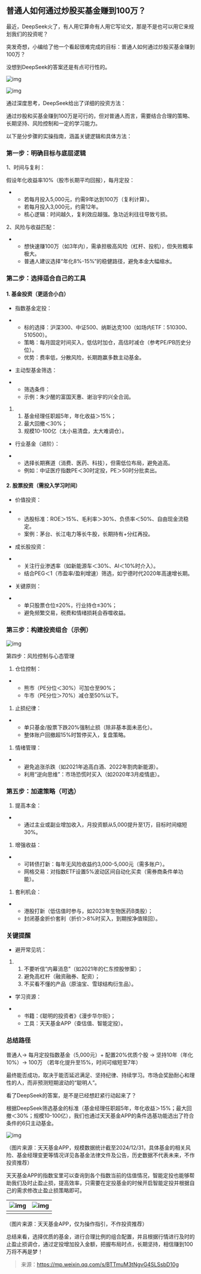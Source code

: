 ## 普通人如何通过炒股买基金赚到100万？

最近，DeepSeek火了，有人用它算命有人用它写论文，那是不是也可以用它来规划我们的投资呢？

突发奇想，小编给了他一个看起很难完成的目标：普通人如何通过炒股买基金赚到100万？

没想到DeepSeek的答案还是有点可行性的。

![img](https://pic.yupi.icu/yuyi/1739500892089-89232de7-60b6-4033-a161-96362ebda422.webp)

![img](https://pic.yupi.icu/yuyi/1739500892095-6cba5fe4-e93e-438b-9d8e-78f104707154.webp)



通过深度思考，DeepSeek给出了详细的投资方法：

通过炒股和买基金赚到100万是可行的，但对普通人而言，需要结合合理的策略、长期坚持、风险控制和一定的学习能力。

以下是分步骤的实操指南，涵盖关键逻辑和具体方法：

### 第一步：明确目标与底层逻辑

1、时间与复利：

假设年化收益率10%（股市长期平均回报），每月定投：

- - 若每月投入5,000元，约需9年达到100万（复利计算）。
  - 若每月投入3,000元，约需12年。
  - 核心逻辑：时间越久，复利效应越强。急功近利往往导致亏损。

2、风险与收益匹配：

- - 想快速赚100万（如3年内），需承担极高风险（杠杆、投机），但失败概率极大。
  - 普通人建议选择“年化8%-15%”的稳健路径，避免本金大幅缩水。

### 第二步：选择适合自己的工具

#### 1. 基金投资（更适合小白）

- 指数基金定投：

- - 标的选择：沪深300、中证500、纳斯达克100（如场内ETF：510300、510500）。
  - 策略：每月固定时间买入，低估时加仓，高估时减仓（参考PE/PB历史分位）。
  - 优势：费率低，分散风险，长期跑赢多数主动基金。

- 主动型基金筛选：

- - 筛选条件：
  - 示例：朱少醒的富国天惠、谢治宇的兴全合润。

1. 1. 基金经理任职超5年，年化收益＞15%；
   2. 最大回撤＜30%；
   3. 规模10-100亿（太小易清盘，太大难调仓）。

- 行业基金（进阶）：

- - 选择长期赛道（消费、医药、科技），但需低位布局，避免追高。
  - 例如：中证医疗指数PE＜30时定投，PE＞50时分批卖出。

#### 2. 股票投资（需投入学习时间）

- 价值投资：

- - 选股标准：ROE＞15%、毛利率＞30%、负债率＜50%、自由现金流稳定。
  - 案例：茅台、长江电力等长牛股，长期持有+分红再投。

- 成长股投资：

- - 关注行业渗透率（如新能源车＜30%、AI＜10%时介入）。
  - 结合PEG＜1（市盈率/盈利增速）筛选，如宁德时代2020年高速增长期。

- 关键原则：

- - 单只股票仓位≤20%，行业持仓≤30%；
  - 避免频繁交易，税费和情绪损耗会吞噬收益。

### 第三步：构建投资组合（示例）

![img](https://pic.yupi.icu/yuyi/1739500892019-6c965c41-5c6a-41cf-b478-111ee89a8632.webp)

第四步：风险控制与心态管理

1. 仓位控制：

- - 熊市（PE分位＜30%）可加仓至90%；
  - 牛市（PE分位＞70%）减仓至50%以下。

1. 止损纪律：

- - 单只基金/股票下跌20%强制止损（除非基本面未恶化）。
  - 整体账户回撤超15%时暂停买入，复盘策略。

1. 情绪管理：

- - 避免追涨杀跌（如2021年追高白酒、2022年割肉新能源）。
  - 利用“逆向思维”：市场恐慌时买入（如2020年3月疫情底）。

### 第五步：加速策略（可选）

1. 提高本金：

- - 通过主业或副业增加收入，月投资额从5,000提升至1万，目标时间缩短30%。

1. 增强收益：

- - 可转债打新：每年无风险收益约3,000-5,000元（需多账户）。
  - 网格交易：对指数ETF设置5%波动区间自动化买卖（需券商条件单功能）。

1. 套利机会：

- - 港股打新（低估值时参与，如2023年生物医药B类股）；
  - 封闭基金折价套利（折价＞8%时买入，到期按净值赎回）。

### 关键提醒

- 避开常见坑：

1. 1. 不要听信“内幕消息”（如2021年的仁东控股惨案）；
   2. 避免高杠杆（融资融券、配资）；
   3. 不买看不懂的产品（原油宝、雪球结构衍生品）。

- 学习资源：

- - 书籍：《聪明的投资者》《漫步华尔街》；
  - 工具：天天基金APP（查估值、智能定投）。

### 总结路径

普通人→ 每月定投指数基金（5,000元）+ 配置20%优质个股 → 坚持10年（年化10%）→ 100万
（若年化提升至15%，时间可缩短至7年）

最终能否成功，取决于能否延迟满足、坚持纪律、持续学习。市场会奖励耐心和理性的人，而非预测短期波动的“聪明人”。

看了DeepSeek的答案，是不是已经想赶紧行动起来了？

根据DeepSeek筛选基金的标准（基金经理任职超5年，年化收益＞15%；最大回撤＜30%；规模10-100亿），我们也通过天天基金APP的条件选基功能选出了符合条件的6只主动基金。

![img](https://pic.yupi.icu/yuyi/1739500892063-e2f75594-edd6-48b2-8789-bc93d2efc07a.webp)

（图片来源：天天基金APP，规模数据统计截至2024/12/31，具体基金的相关风险、基金经理变更等情况详见各基金法律文件及公告，历史数据不代表未来，不作投资推荐）

天天基金APP的指数宝里可以查询到各个指数当前的估值情况，智能定投也能够帮助我们及时止盈止损，提高效率，只需要在定投基金的时候开启智能定投并根据自己的需求修改止盈止损策略即可。

| ![img](https://pic.yupi.icu/yuyi/1739500892094-377fb3c0-37f2-4799-b970-0b8495a6dd79.webp) | ![img](https://pic.yupi.icu/yuyi/1739500892854-a92cd658-c17d-4525-a9d0-8a798d2630d0.webp) |
| ------------------------------------------------------------ | ------------------------------------------------------------ |
|                                                              |                                                              |

（图片来源：天天基金APP，仅为操作指引，不作投资推荐）

总结来看，选择优质的基金，进行合理比例的组合配置，并且根据行情进行及时的止盈止损调仓，通过定投增加投入金额，把握布局时点，长期坚持，相信赚到100万将不再是梦！



> 来源：https://mp.weixin.qq.com/s/BTTmuM3tNgvG4SLSsbD10g